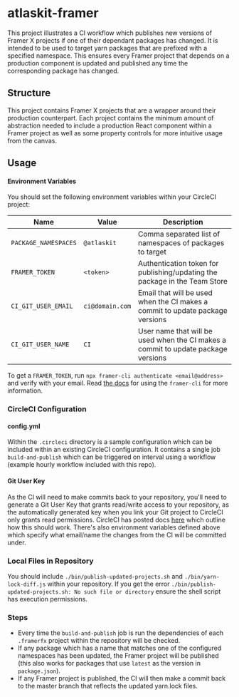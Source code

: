 # atlaskit-framer

This project illustrates a CI workflow which publishes new versions of Framer X projects if one of their dependant packages has changed. It is intended to be used to target yarn packages that are prefixed with a specified namespace. This ensures every Framer project that depends on a production component is updated and published any time the corresponding package has changed.

## Structure

This project contains Framer X projects that are a wrapper around their production counterpart. Each project contains the minimum amount of abstraction needed to include a production React component within a Framer project as well as some property controls for more intuitive usage from the canvas.

## Usage

#### Environment Variables

You should set the following environment variables within your CircleCI project:

| Name                 | Value             | Description                                                                       |
| -------------------- | ----------------- | --------------------------------------------------------------------------------- |
| `PACKAGE_NAMESPACES` | `@atlaskit`       | Comma separated list of namespaces of packages to target                          |
| `FRAMER_TOKEN`       | `<token>`         | Authentication token for publishing/updating the package in the Team Store        |
| `CI_GIT_USER_EMAIL`  | `ci@domain.com`   | Email that will be used when the CI makes a commit to update package versions     |
| `CI_GIT_USER_NAME`   | `CI`              | User name that will be used when the CI makes a commit to update package versions |

To get a `FRAMER_TOKEN`, run `npx framer-cli authenticate <email@address>` and verify with your email. Read [the docs](https://www.npmjs.com/package/framer-cli) for using the `framer-cli` for more information.

### CircleCI Configuration
#### config.yml
Within the `.circleci` directory is a sample configuration which can be included within an existing CircleCI configuration. It contains a single job `build-and-publish` which can be triggered on interval using a workflow (example hourly workflow included with this repo).

#### Git User Key
As the CI will need to make commits back to your repository, you'll need to generate a Git User Key that grants read/write access to your repository, as the automatically generated key when you link your Git project to CircleCI only grants read permissions. CircleCI has posted docs [here](https://circleci.com/docs/2.0/gh-bb-integration/#creating-a-github-user-key) which outline how this should work. There's also environment variables defined above which specify what email/name the changes from the CI will be committed under.

### Local Files in Repository

You should include `./bin/publish-updated-projects.sh` and `./bin/yarn-lock-diff.js` within your repository. If you get the error `./bin/publish-updated-projects.sh: No such file or directory` ensure the shell script has execution permissions.

### Steps
- Every time the `build-and-publish` job is run the dependencies of each `.framerfx` project within the repository will be checked. 
- If any package which has a name that matches one of the configured namespaces has been updated, the Framer project will be published (this also works for packages that use `latest` as the version in `package.json`).
- If any Framer project is published, the CI will then make a commit back to the master branch that reflects the updated yarn.lock files.

